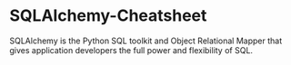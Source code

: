 # SQLAlchemy-Cheatsheet

SQLAlchemy is the Python SQL toolkit and Object Relational Mapper that gives application developers the full power and flexibility of SQL.


